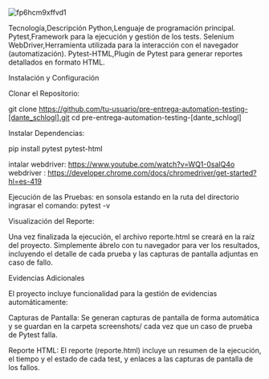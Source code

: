 
![fp6hcm9xffvd1](https://github.com/user-attachments/assets/0a2a3a6b-651a-47aa-b274-0934455d3546)



Tecnología,Descripción
Python,Lenguaje de programación principal.
Pytest,Framework para la ejecución y gestión de los tests.
Selenium WebDriver,Herramienta utilizada para la interacción con el navegador (automatización).
Pytest-HTML,Plugin de Pytest para generar reportes detallados en formato HTML.

Instalación y Configuración

Clonar el Repositorio:

git clone https://github.com/tu-usuario/pre-entrega-automation-testing-[dante_schlogl].git
cd pre-entrega-automation-testing-[dante_schlogl]


Instalar Dependencias:

pip install pytest pytest-html
 
intalar webdriver: https://www.youtube.com/watch?v=WQ1-0salQ4o
webdriver : https://developer.chrome.com/docs/chromedriver/get-started?hl=es-419

Ejecución de las Pruebas:
en sonsola estando en la ruta del directorio ingrasar el comando: pytest -v


Visualización del Reporte:

Una vez finalizada la ejecución, el archivo reporte.html se creará en la raíz del proyecto. Simplemente ábrelo con tu navegador para ver los resultados, incluyendo el detalle de cada prueba y las capturas de pantalla adjuntas en caso de fallo.

Evidencias Adicionales

El proyecto incluye funcionalidad para la gestión de evidencias automáticamente:

Capturas de Pantalla: Se generan capturas de pantalla de forma automática y se guardan en la carpeta screenshots/ cada vez que un caso de prueba de Pytest falla.

Reporte HTML: El reporte (reporte.html) incluye un resumen de la ejecución, el tiempo y el estado de cada test, y enlaces a las capturas de pantalla de los fallos.
